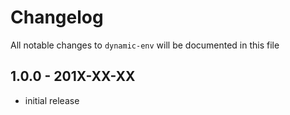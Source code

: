 # Changelog

All notable changes to `dynamic-env` will be documented in this file

## 1.0.0 - 201X-XX-XX

- initial release
